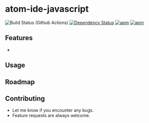 # atom-ide-javascript

![Build Status (Github Actions)](https://github.com/atom-ide-community/atom-ide-javascript/workflows/CI/badge.svg)
[![Dependency Status](https://david-dm.org/atom-ide-community/atom-ide-javascript.svg)](https://david-dm.org/atom-ide-community/atom-ide-javascript)
[![apm](https://img.shields.io/apm/dm/atom-ide-javascript.svg)](https://github.com/atom-ide-community/atom-ide-javascript)
[![apm](https://img.shields.io/apm/v/atom-ide-javascript.svg)](https://github.com/atom-ide-community/atom-ide-javascript)

## Features

-

## Usage

## Roadmap

## Contributing

- Let me know if you encounter any bugs.
- Feature requests are always welcome.
